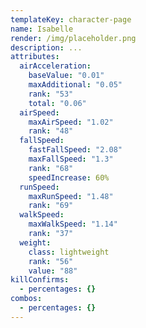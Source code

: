 ```yaml
---
templateKey: character-page
name: Isabelle
render: /img/placeholder.png
description: ...
attributes:
  airAcceleration:
    baseValue: "0.01"
    maxAdditional: "0.05"
    rank: "53"
    total: "0.06"
  airSpeed:
    maxAirSpeed: "1.02"
    rank: "48"
  fallSpeed:
    fastFallSpeed: "2.08"
    maxFallSpeed: "1.3"
    rank: "68"
    speedIncrease: 60%
  runSpeed:
    maxRunSpeed: "1.48"
    rank: "69"
  walkSpeed:
    maxWalkSpeed: "1.14"
    rank: "37"
  weight:
    class: lightweight
    rank: "56"
    value: "88"
killConfirms:
  - percentages: {}
combos:
  - percentages: {}
---
```

